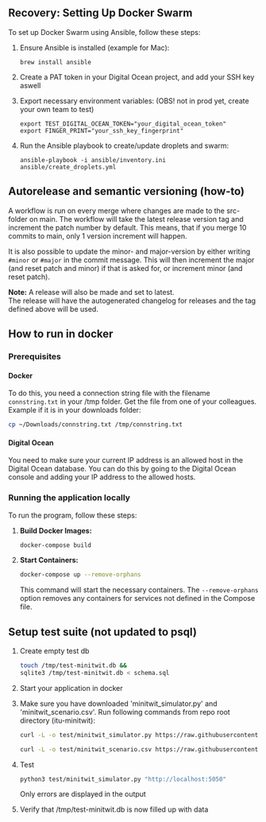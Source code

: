 ## Recovery: Setting Up Docker Swarm

To set up Docker Swarm using Ansible, follow these steps:

1. Ensure Ansible is installed (example for Mac):
   
   ```shell
   brew install ansible
   ```

2. Create a PAT token in your Digital Ocean project, and add your SSH key aswell
3. Export necessary environment variables: (OBS! not in prod yet, create your own team to test)

   ```shell
   export TEST_DIGITAL_OCEAN_TOKEN="your_digital_ocean_token"
   export FINGER_PRINT="your_ssh_key_fingerprint"
   ```

4. Run the Ansible playbook to create/update droplets and swarm:

   ```shell
   ansible-playbook -i ansible/inventory.ini ansible/create_droplets.yml
   ```


## Autorelease and semantic versioning (how-to)

A workflow is run on every merge where changes are made to the src-folder on main. The workflow will take the latest release version tag and increment the patch number by default. This means, that if you merge 10 commits to main, only 1 version increment will happen. 

It is also possible to update the minor- and major-version by either writing `#minor` or `#major` in the commit message. This will then increment the major (and reset patch and minor) if that is asked for, or increment minor (and reset patch).

**Note:** A release will also be made and set to latest. \
The release will have the autogenerated changelog for releases and the tag defined above will be used.

## How to run in docker
### Prerequisites
#### Docker

To do this, you need a connection string file with the filename `connstring.txt` in your /tmp folder. Get the file from one of your colleagues. Example if it is in your downloads folder:

```bash
cp ~/Downloads/connstring.txt /tmp/connstring.txt
```

#### Digital Ocean

You need to make sure your current IP address is an allowed host in the Digital Ocean database. You can do this by going to the Digital Ocean console and adding your IP address to the allowed hosts.
  
### Running the application locally
To run the program, follow these steps:

1. **Build Docker Images:**

   ```bash
   docker-compose build
   ```

2. **Start Containers:**

   ```bash
   docker-compose up --remove-orphans
   ```

   This command will start the necessary containers. The `--remove-orphans` option removes any containers for services not defined in the Compose file.


## Setup test suite (not updated to psql)

1. Create empty test db

   ```bash
   touch /tmp/test-minitwit.db &&
   sqlite3 /tmp/test-minitwit.db < schema.sql
   ```

2. Start your application in docker

3. Make sure you have downloaded 'minitwit_simulator.py' and 'minitwit_scenario.csv'.
   Run following commands from repo root directory (itu-minitwit):

   ```bash
   curl -L -o test/minitwit_simulator.py https://raw.githubusercontent.com/itu-devops/lecture_notes/master/sessions/session_03/API_Spec/minitwit_simulator.py
   ```

   ```bash
   curl -L -o test/minitwit_scenario.csv https://raw.githubusercontent.com/itu-devops/lecture_notes/master/sessions/session_03/API_Spec/minitwit_scenario.csv
   ```

4. Test

   ```bash
   python3 test/minitwit_simulator.py "http://localhost:5050"
   ```

   Only errors are displayed in the output

5. Verify that /tmp/test-minitwit.db is now filled up with data

